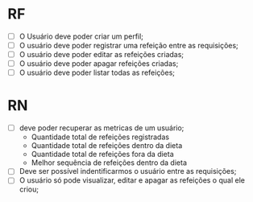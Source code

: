 # RF

- [ ] O Usuário deve poder criar um perfil;
- [ ] O usuário deve poder registrar uma refeição entre as requisições;
- [ ] O usuário deve poder editar as refeições criadas;
- [ ] O usuário deve poder apagar refeições criadas;
- [ ] O usuário deve poder listar todas as refeições;

# RN

- [ ] deve poder recuperar as metricas de um usuário;
  - Quantidade total de refeições registradas
  - Quantidade total de refeições dentro da dieta
  - Quantidade total de refeições fora da dieta
  - Melhor sequência de refeições dentro da dieta
- [ ] Deve ser possível indentificarmos o usuário entre as requisições;
- [ ] O usuário só pode visualizar, editar e apagar as refeições o qual ele criou;
